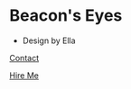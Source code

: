 # **Beacon's Eyes** 
- Design by Ella

[Contact](https://beaconseyes.github.io/Contact)

[Hire Me](https://beaconseyes.github.io/HireMe)
